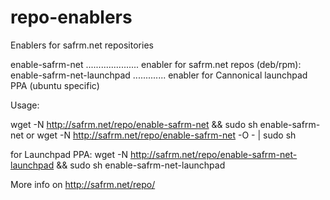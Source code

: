 repo-enablers
=============

Enablers for safrm.net repositories 

enable-safrm-net   ..................... enabler for safrm.net repos (deb/rpm):
enable-safrm-net-launchpad ............. enabler for Cannonical launchpad PPA (ubuntu specific)

Usage:

wget -N  http://safrm.net/repo/enable-safrm-net && sudo sh enable-safrm-net
or 
wget -N http://safrm.net/repo/enable-safrm-net -O - | sudo sh 


for Launchpad PPA:
wget -N http://safrm.net/repo/enable-safrm-net-launchpad && sudo sh enable-safrm-net-launchpad


More info on http://safrm.net/repo/
